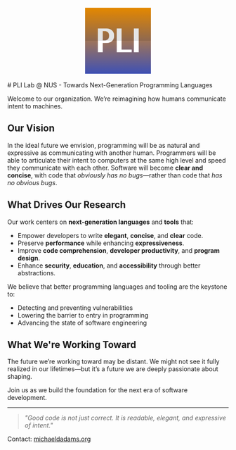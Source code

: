 <p align="center">
  <img src="./profile/logo.png" alt="Organization Logo" width="150"/>
</p>
# PLI Lab @ NUS - Towards Next-Generation Programming Languages

Welcome to our organization. We’re reimagining how humans communicate intent to machines.

## Our Vision

In the ideal future we envision, programming will be as natural and expressive as communicating with another human. Programmers will be able to articulate their intent to computers at the same high level and speed they communicate with each other. Software will become **clear and concise**, with code that *obviously has no bugs*—rather than code that *has no obvious bugs*.

## What Drives Our Research

Our work centers on **next-generation languages** and **tools** that:

- Empower developers to write **elegant**, **concise**, and **clear** code.
- Preserve **performance** while enhancing **expressiveness**.
- Improve **code comprehension**, **developer productivity**, and **program design**.
- Enhance **security**, **education**, and **accessibility** through better abstractions.

We believe that better programming languages and tooling are the keystone to:
- Detecting and preventing vulnerabilities
- Lowering the barrier to entry in programming
- Advancing the state of software engineering

## What We're Working Toward

The future we’re working toward may be distant. We might not see it fully realized in our lifetimes—but it’s a future we are deeply passionate about shaping.

Join us as we build the foundation for the next era of software development.

---

> *"Good code is not just correct. It is readable, elegant, and expressive of intent."*

Contact: [michaeldadams.org](https://michaeldadams.org)
